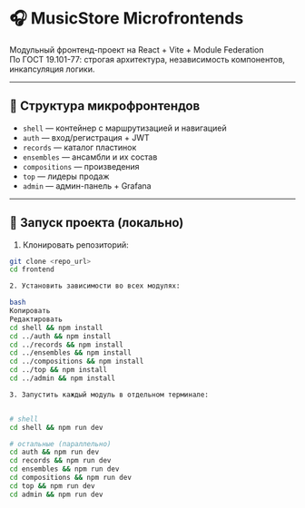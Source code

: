 # 🎧 MusicStore Microfrontends

Модульный фронтенд-проект на React + Vite + Module Federation  
По ГОСТ 19.101-77: строгая архитектура, независимость компонентов, инкапсуляция логики.

---

## 🧱 Структура микрофронтендов

- `shell` — контейнер с маршрутизацией и навигацией
- `auth` — вход/регистрация + JWT
- `records` — каталог пластинок
- `ensembles` — ансамбли и их состав
- `compositions` — произведения
- `top` — лидеры продаж
- `admin` — админ-панель + Grafana

---

## 🚀 Запуск проекта (локально)

1. Клонировать репозиторий:

```bash
git clone <repo_url>
cd frontend

2. Установить зависимости во всех модулях:

bash
Копировать
Редактировать
cd shell && npm install
cd ../auth && npm install
cd ../records && npm install
cd ../ensembles && npm install
cd ../compositions && npm install
cd ../top && npm install
cd ../admin && npm install

3. Запустить каждый модуль в отдельном терминале:


# shell
cd shell && npm run dev

# остальные (параллельно)
cd auth && npm run dev
cd records && npm run dev
cd ensembles && npm run dev
cd compositions && npm run dev
cd top && npm run dev
cd admin && npm run dev